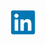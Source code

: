 <div align="center">
<img src="https://media.giphy.com/media/coxQHKASG60HrHtvkt/giphy.gif" alt="" width="200" height="">
</div>
<div align="center">
  <a href="https://www.linkedin.com/in/suhail-ahm/">
<!--       <img src="https://img.shields.io/badge/LinkedIn-0077B5?style=for-the-badge&logo=linkedin&logoColor=white">   -->
    <img width="40" src="https://github.com/devicons/devicon/blob/master/icons/linkedin/linkedin-original.svg" />
  </a>
</div>
